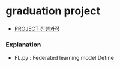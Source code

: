 # graduation project 

- [PROJECT 진행과정](https://www.notion.so/graduation-project-9fcaa4dd893f4cbf832d4494d0e6dc3d)


### Explanation
- FL.py : Federated learning model Define  




